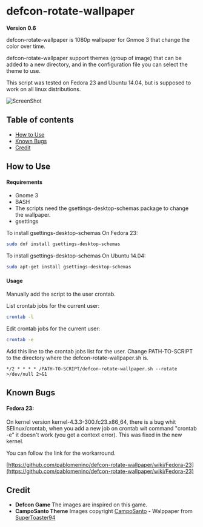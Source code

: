 # defcon-rotate-wallpaper

**Version 0.6**

defcon-rotate-wallpaper is 1080p wallpaper for Gnmoe 3 that change the color over time.

defcon-rotate-wallpaper support themes (group of image) that can be added to a new directory, and in the configuration file you can select the theme to use.

This script was tested on Fedora 23 and Ubuntu 14.04, but is supposed to work on all linux distributions.

![ScreenShot](https://raw.githubusercontent.com/pablomenino/defcon-rotate-wallpaper/master/docs/ani.gif)

## Table of contents

* [How to Use](#how-to-use)
* [Known Bugs](#known-bugs)
* [Credit](#credit)

## <a name="how-to-use">How to Use

#### Requirements

* Gnome 3
* BASH
* The scripts need the gsettings-desktop-schemas package to change the wallpaper.
* gsettings

To install gsettings-desktop-schemas On Fedora 23:

```bash
sudo dnf install gsettings-desktop-schemas
```

To install gsettings-desktop-schemas On Ubuntu 14.04:

```bash
sudo apt-get install gsettings-desktop-schemas
```

#### Usage

Manually add the script to the user crontab.

List crontab jobs for the current user:

```bash
crontab -l
```

Edit crontab jobs for the current user:

```bash
crontab -e
```

Add this line to the crontab jobs list for the user. Change PATH-TO-SCRIPT to the directory where the defcon-rotate-wallpaper.sh is.

```
*/2 * * * * /PATH-TO-SCRIPT/defcon-rotate-wallpaper.sh --rotate  >/dev/null 2>&1
```

## <a name="known-bugs">Known Bugs

#### Fedora 23:

On kernel version kernel-4.3.3-300.fc23.x86_64, there is a bug whit SElinux/crontab, when you add a new job on crontab wit command "crontab -e" it doesn't work (you get a context error). This was fixed in the new kernel.

You can follow the link for the workarround.

[https://github.com/pablomenino/defcon-rotate-wallpaper/wiki/Fedora-23](https://github.com/pablomenino/defcon-rotate-wallpaper/wiki/Fedora-23)

## <a name="credit">Credit

* **Defcon Game** The images are inspired on this game.
* **CampoSanto Theme** Images copyright [CampoSanto](http://blog.camposanto.com/post/138965082204/firewatch-launch-wallpaper-when-we-redid-the) - Walppaper from [SuperToaster94](https://imgur.com/gallery/D6ia1)
